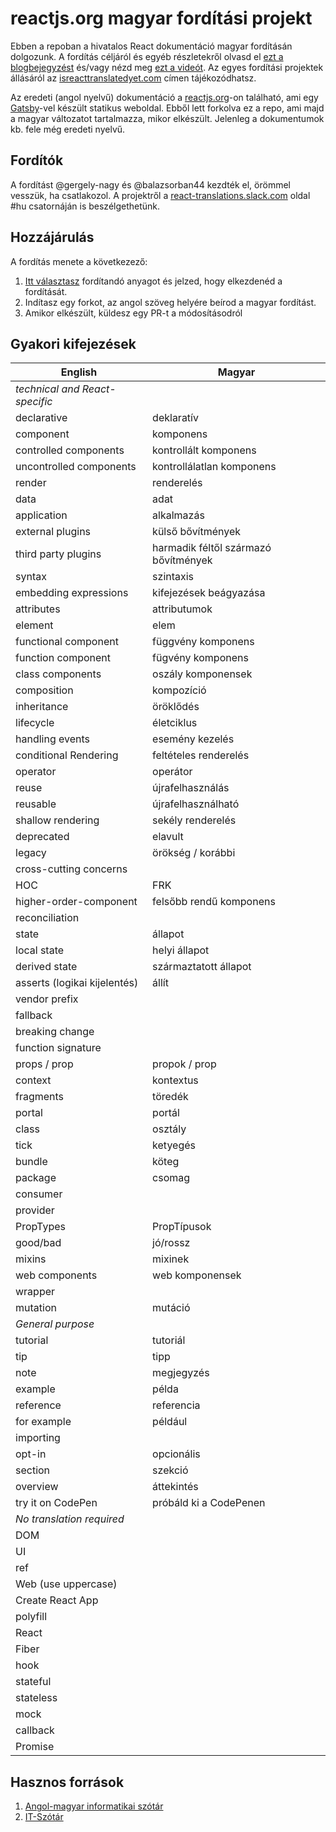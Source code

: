 # reactjs.org magyar fordítási projekt

Ebben a repoban a hivatalos React dokumentáció magyar fordításán dolgozunk. A fordítás céljáról és egyéb részletekről olvasd el
[ezt a blogbejegyzést](https://reactjs.org/blog/2019/02/23/is-react-translated-yet.html)
és/vagy nézd meg [ezt a videót](https://youtu.be/lLE4Jqaek5k). Az egyes
fordítási projektek állásáról az
[isreacttranslatedyet.com](https://isreacttranslatedyet.com/) címen
tájékozódhatsz.

Az eredeti (angol nyelvű) dokumentáció a [reactjs.org](https://reactjs.org)-on
található, ami egy [Gatsby](https://www.gatsbyjs.org/)-vel készült statikus
weboldal. Ebből lett forkolva ez a repo, ami majd a magyar változatot
tartalmazza, mikor elkészült. Jelenleg a dokumentumok kb. fele még eredeti
nyelvű.

## Fordítók

A fordítást @gergely-nagy és @balazsorban44 kezdték el, örömmel vesszük, ha
csatlakozol. A projektről a
[react-translations.slack.com](https://rt-slack-invite.herokuapp.com/) oldal
 #hu csatornáján is beszélgethetünk.

## Hozzájárulás

A fordítás menete a következező:

1. [Itt választasz](https://github.com/reactjs/hu.reactjs.org/issues/1) fordítandó anyagot és jelzed, hogy elkezdenéd a fordítását.
1. Indítasz egy forkot, az angol szöveg helyére beírod a magyar fordítást.
1. Amikor elkészült, küldesz egy PR-t a módosításodról

## Gyakori kifejezések

| English | Magyar |
| --- | --- |
| _technical and React-specific_ |
| declarative | deklaratív |
| component |  komponens |
| controlled components | kontrollált komponens |
| uncontrolled components | kontrollálatlan komponens |
| render | renderelés |
| data | adat |
| application | alkalmazás |
| external plugins | külső bővítmények |
| third party plugins | harmadik féltől származó bővítmények |
| syntax | szintaxis |
| embedding expressions | kifejezések beágyazása |
| attributes | attributumok |
| element | elem |
| functional component | függvény komponens |
| function component | fügvény komponens |
| class components | oszály komponensek |
| composition | kompozíció |
| inheritance | öröklődés |
| lifecycle | életciklus |
| handling events | esemény kezelés |
| conditional Rendering | feltételes renderelés |
| operator | operátor |
| reuse | újrafelhasználás |
| reusable | újrafelhasználható |
| shallow rendering | sekély renderelés |
| deprecated | elavult |
| legacy | örökség / korábbi |
| cross-cutting concerns | |
| HOC | FRK |
| higher-order-component | felsőbb rendű komponens |
| reconciliation | |
| state | állapot |
| local state | helyi állapot |
| derived state | származtatott állapot |
| asserts (logikai kijelentés) | állít |
| vendor prefix | |
| fallback | |
| breaking change | |
| function signature |  |
| props / prop | propok / prop |
| context | kontextus |
| fragments | töredék |
| portal | portál |
| class | osztály |
| tick | ketyegés |
| bundle | köteg |
| package | csomag |
| consumer | |
| provider | |
| PropTypes |  PropTípusok |
| good/bad | jó/rossz |
| mixins | mixinek |
| web components | web komponensek |
| wrapper | |
| mutation |  mutáció |
| _General purpose_ |
| tutorial | tutoriál |
| tip |  tipp|
| note | megjegyzés |
| example | példa |
| reference | referencia |
| for example | például |
| importing | | import/importálás |
| opt-in | opcionális |
| section | szekció |
| overview | áttekintés |
| try it on CodePen | próbáld ki a CodePenen|
| _No translation required_ |
| DOM |
| UI |
| ref |
| Web (use uppercase)|
| Create React App |
| polyfill |
| React |
| Fiber |
| hook |
| stateful |
| stateless |
| mock | |
| callback |
| Promise | |

## Hasznos források

1. [Angol-magyar informatikai szótár](https://www.tankonyvtar.hu/hu/tartalom/tkt/angol-magyar/index.html)
2. [IT-Szótár](http://www.itszotar.hu/)
